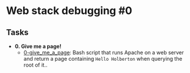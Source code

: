 # Web stack debugging #0

## Tasks

* **0. Give me a page!**
  * [0-give_me_a_page](./0-give_me_a_page): Bash script that runs Apache on a
  web server and return a page containing `Hello Holberton` when querying the root of it..
